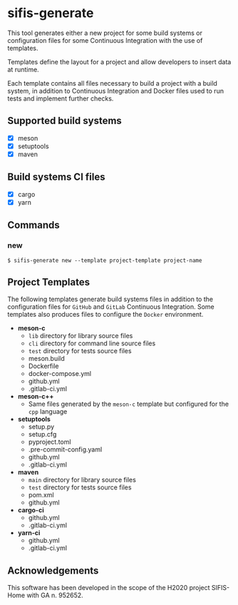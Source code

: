 # sifis-generate

This tool generates either a new project for some build systems or configuration
files for some Continuous Integration with the use of templates.

Templates define the layout for a project and allow developers to insert data
at runtime.

Each template contains all files necessary to build a project with a build
system, in addition to Continuous Integration and Docker files used to run
tests and implement further checks.

## Supported build systems

- [x] meson
- [x] setuptools
- [x] maven

## Build systems CI files

- [x] cargo
- [x] yarn

## Commands

### new

```
$ sifis-generate new --template project-template project-name
```

## Project Templates

The following templates generate build systems files in addition to the
configuration files for `GitHub` and `GitLab` Continuous Integration.
Some templates also produces files to configure the `Docker` environment.

- **meson-c**
   - `lib` directory for library source files
   - `cli` directory for command line source files
   - `test` directory for tests source files
   - meson.build
   - Dockerfile
   - docker-compose.yml
   - github.yml
   - .gitlab-ci.yml
- **meson-c++**
    - Same files generated by the `meson-c` template but configured for
      the `cpp` language
- **setuptools**
   - setup.py
   - setup.cfg
   - pyproject.toml
   - .pre-commit-config.yaml
   - github.yml
   - .gitlab-ci.yml
- **maven**
   - `main` directory for library source files
   - `test` directory for tests source files
   - pom.xml
   - github.yml
- **cargo-ci**
   - github.yml
   - .gitlab-ci.yml
- **yarn-ci**
   - github.yml
   - .gitlab-ci.yml

## Acknowledgements

This software has been developed in the scope of the H2020 project SIFIS-Home with GA n. 952652.
